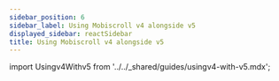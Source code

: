 ```yaml
---
sidebar_position: 6
sidebar_label: Using Mobiscroll v4 alongside v5
displayed_sidebar: reactSidebar
title: Using Mobiscroll v4 alongside v5
---
```


import Usingv4Withv5 from '../../_shared/guides/usingv4-with-v5.mdx';

<Usingv4Withv5 />
